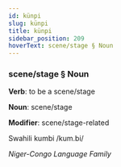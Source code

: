 ```yaml
---
id: künpi
slug: künpi
title: künpi
sidebar_position: 209
hoverText: scene/stage § Noun
---
```


### scene/stage § Noun

**Verb**: to be a scene/stage

**Noun**: scene/stage

**Modifier**: scene/stage-related

Swahili kumbi /kum.bi/

*Niger-Congo Language Family*